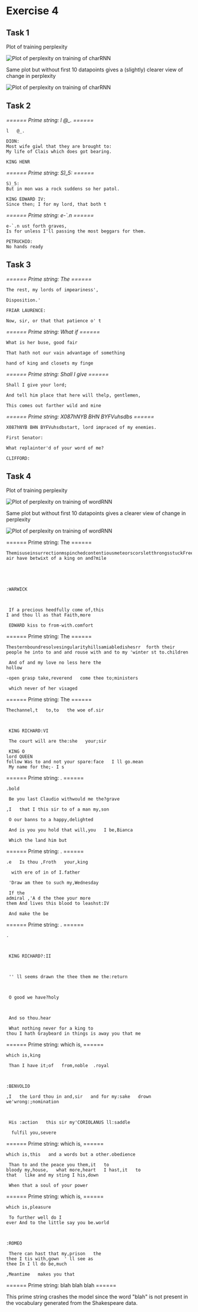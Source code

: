 # Exercise 4

## Task 1

Plot of training perplexity

![Plot of perplexity on training of charRNN](char_perplexity_all.png)

Same plot but without first 10 datapoints gives a (slightly) clearer view of change in perplexity

![Plot of perplexity on training of charRNN](char_perplexity.png)

## Task 2

*====== Prime string: l	@_. ======*

    l	@_.

    DION:
    Most wife giwl that they are brought to:
    My life of Clais which does got bearing.

    KING HENR
*====== Prime string: S)_5: ======*

    S)_5:
    But in mon was a rock suddens so her patol.

    KING EDWARD IV:
    Since then; I for my lord, that both t
*====== Prime string: e-`.n ======*

    e-`.n ust forth graves,
    Is for unless I'll passing the most beggars for them.

    PETRUCHIO:
    No hands ready 

## Task 3

*====== Prime string: The ======*

    The rest, my lords of impeariness',

    Disposition.'

    FRIAR LAURENCE:

    Now, sir, or that that patience o' t

*====== Prime string: What if ======*

    What is her buse, good fair

    That hath not our vain advantage of something

    hand of king and closets my finge

*====== Prime string: Shall I give ======*

    Shall I give your lord;

    And tell him place that here will thelp, gentlemen,

    This comes out farther wild and mine

*====== Prime string: X087hNYB BHN BYFVuhsdbs ======*

    X087hNYB BHN BYFVuhsdbstart, lord impraced of my enemies.

    First Senator:

    What replainter'd of your word of me?

    CLIFFORD:
  
## Task 4

Plot of training perplexity

![Plot of perplexity on training of wordRNN](word_perplexity_all.png)

Same plot but without first 10 datapoints gives a clearer view of change in perplexity

![Plot of perplexity on training of wordRNN](word_perplexity.png)

====== Prime string: The ======

    ThemisuseinsurrectionmspinchedcontentiousmeteorscorsletthrongsstuckFreedcorsletfondnessdishesinterjoinrecordedtstherewithappeasert air have betwixt of a king on and?mile





    :WARWICK



     If a precious heedfully come of,this  
    I and thou ll as that Faith,more

     EDWARD kiss to from-with.comfort



====== Prime string: The ======

    Thesternboundresolvesingularityhillsamiabledishesrr  forth their people he into to and and rouse with and to my 'winter st to.children

     And of and my love no less here the
    hollow

    -open grasp take,reverend   come thee to;ministers

     which never of her visaged 

====== Prime string: The ======

    Thechannel,t   to,to   the woe of.sir



     KING RICHARD:VI

     The court will are the:she   your;sir

     KING O
    lord QUEEN
    follow Was to and not your spare:face   I ll go.mean
     My name for the;- I s

====== Prime string: . ======

    .bold

     Be you last Claudio withwould me the?grave

    ,I   that I this sir to of a man my,son

     O our banns to a happy,delighted

     And is you you hold that will,you   I be,Bianca

     Which the land him but

====== Prime string: . ======

    .e   Is thou ,Froth   your,king

      with ere of in of I.father

     'Draw am thee to such my,Wednesday

     If the
    admiral ,'A d the thee your more
    them And lives this blood to leashst:IV

     And make the be 

====== Prime string: . ======

    .



     KING RICHARD?:II



     '' ll seems drawn the thee them me the:return



     O good we have?holy



     And so thou.hear

     What nothing never for a king to
    thou I hath Graybeard in things is away you that me







====== Prime string: which is, ======

    which is,king

     Than I have it;of   from,noble  .royal



    :BENVOLIO

    ,I   the Lord thou in and,sir   and for my:sake   drown we'wrong:;nomination



     His :action   this sir my'CORIOLANUS ll:saddle

      fulfil you,severe

====== Prime string: which is, ======

    which is,this   and a words but a other.obedience

     Than to and the peace you them,it   to
    bloody my,house,   what more,heart   I hast,it   to
    that   like and my sting I his,down

     When that a soul of your power

====== Prime string: which is, ======

    which is,pleasure

     To further well do I
    ever And to the little say you be.world



    :ROMEO

     There can hast that my,prison   the
    thee I tis with,gown  ' ll see as
    thee In I ll do be,much

    ,Meantime   makes you that


====== Prime string: blah blah blah ======

This prime string crashes the model since the word "blah" is not present in the vocabulary generated from the Shakespeare data.




